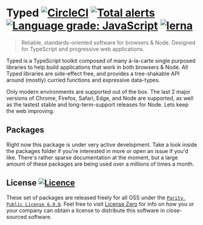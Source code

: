 # Typed [![CircleCI](https://circleci.com/gh/TylorS/typed-prelude/tree/master.svg?style=svg)](https://circleci.com/gh/TylorS/typed-prelude/tree/master) [![Total alerts](https://img.shields.io/lgtm/alerts/g/TylorS/typed-prelude.svg?logo=lgtm&logoWidth=18)](https://lgtm.com/projects/g/TylorS/typed-prelude/alerts/) [![Language grade: JavaScript](https://img.shields.io/lgtm/grade/javascript/g/TylorS/typed-prelude.svg?logo=lgtm&logoWidth=18)](https://lgtm.com/projects/g/TylorS/typed-prelude/context:javascript) [![lerna](https://img.shields.io/badge/maintained%20with-lerna-cc00ff.svg)](https://lerna.js.org/)


> Reliable, standards-oriented software for browsers & Node. Designed for TypeScript and progressive web applications.

Typed is a TypeScript toolkit composed of many à-la-carte single purposed libraries to help build applications
that work in both browsers & Node. All Typed libraries are side-effect free, and provides a tree-shakable API around 
(mostly) curried functions and expressive data-types.

Only modern environments are supported out of the box. The last 2 major versions of Chrome, Firefox, Safari, Edge, and Node are supported, as well as the lastest stable and long-term-support releases for Node. Lets keep the web improving.

## Packages

Right now this package is under very active development. Take a look inside the packages folder if you're interested in more or open an issue if you'd like. There's rather sparse documentation at the moment, but a large amount of these packages are being used over a millions of times a month.


## License [![Licence](https://licensezero.com/ids/52afd698-c5c7-4034-b229-ef1243d4caeb/badge.svg)](https://licensezero.com/ids/52afd698-c5c7-4034-b229-ef1243d4caeb/)

These set of packages are released freely for all OSS under the [`Parity Public License 6.0.0`](./LICENSE). Feel free to visit [License Zero](https://licensezero.com/ids/52afd698-c5c7-4034-b229-ef1243d4caeb) for info on how you or your company can obtain a license to distribute this software in close-sourced software.
